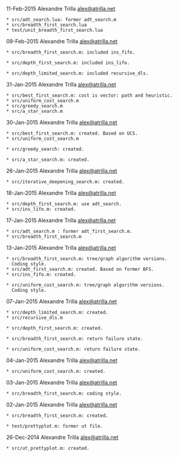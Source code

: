 11-Feb-2015  Alexandre Trilla  <alex@atrilla.net>

    * src/adt_search.lua: former adt_search.m
    * src/breadth_first_search.lua
    * test/unit_breadth_first_search.lua


09-Feb-2015  Alexandre Trilla  <alex@atrilla.net>

    * src/breadth_first_search.m: included ins_fifo.

    * src/depth_first_search.m: included ins_lifo.

    * src/depth_limited_search.m: included recursive_dls.


31-Jan-2015  Alexandre Trilla  <alex@atrilla.net>

    * src/best_first_search.m: cost is vector: path and heuristic.
    * src/uniform_cost_search.m
    * src/greedy_search.m
    * src/a_star_search.m


30-Jan-2015  Alexandre Trilla  <alex@atrilla.net>

    * src/best_first_search.m: created. Based on UCS.
    * src/uniform_cost_search.m

    * src/greedy_search: created.

    * src/a_star_search.m: created.


26-Jan-2015  Alexandre Trilla  <alex@atrilla.net>

    * src/iterative_deepening_search.m: created.


18-Jan-2015  Alexandre Trilla  <alex@atrilla.net>

    * src/depth_first_search.m: use adt_search.
    * src/ins_lifo.m: created.


17-Jan-2015  Alexandre Trilla  <alex@atrilla.net>

    * src/adt_search.m : former adt_first_search.m.
    * src/breadth_first_search.m


13-Jan-2015  Alexandre Trilla  <alex@atrilla.net>

    * src/breadth_first_search.m: tree/graph algorithm versions.
      Coding style.
    * src/adt_first_search.m: created. Based on former BFS.
    * src/ins_fifo.m: created.

    * src/uniform_cost_search.m: tree/graph algorithm versions.
      Coding style.


07-Jan-2015  Alexandre Trilla  <alex@atrilla.net>

    * src/depth_limited_search.m: created.
    * src/recursive_dls.m

    * src/depth_first_search.m: created.

    * src/breadth_first_search.m: return failure state.

    * src/uniform_cost_search.m: return failure state.


04-Jan-2015  Alexandre Trilla  <alex@atrilla.net>

    * src/uniform_cost_search.m: created.


03-Jan-2015  Alexandre Trilla  <alex@atrilla.net>

    * src/breadth_first_search.m: coding style.


02-Jan-2015  Alexandre Trilla  <alex@atrilla.net>

    * src/breadth_first_search.m: created.

    * test/prettyplot.m: former ut file.


26-Dec-2014  Alexandre Trilla  <alex@atrilla.net>

    * src/ut_prettyplot.m: created.

